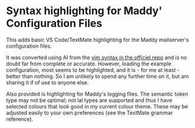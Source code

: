 # Syntax highlighting for Maddy' Configuration Files

This adds basic VS Code/TextMate highlighting for the Maddy mailserver's configuration files.

It was converted using AI from the [vim syntax in the officiel repo](https://github.com/foxcpp/maddy/blob/master/dist/vim/syntax/maddy-conf.vim) and is no doubt far from complete or accurate. However, loading the example configuration, most seems to be highlighted, and it is - for me at least - better than nothing. So I am unlikely to spend any further time on it, but am sharing it if of use to anyone else.

Also provided is highlighting for Maddy's logging files. The semantic token type may not be optimal; not lal types are supported and thus I have selected colours that look good in my current colour theme. These may be adjusted easily to your own preferences (see the TextMate grammar reference).

